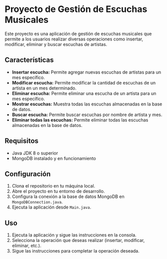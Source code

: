 # Proyecto de Gestión de Escuchas Musicales

Este proyecto es una aplicación de gestión de escuchas musicales que permite a los usuarios realizar diversas operaciones como insertar, modificar, eliminar y buscar escuchas de artistas.

## Características

- **Insertar escucha:** Permite agregar nuevas escuchas de artistas para un mes específico.
- **Modificar escucha:** Permite modificar la cantidad de escuchas de un artista en un mes determinado.
- **Eliminar escucha:** Permite eliminar una escucha de un artista para un mes específico.
- **Mostrar escuchas:** Muestra todas las escuchas almacenadas en la base de datos.
- **Buscar escucha:** Permite buscar escuchas por nombre de artista y mes.
- **Eliminar todas las escuchas:** Permite eliminar todas las escuchas almacenadas en la base de datos.

## Requisitos

- Java JDK 8 o superior
- MongoDB instalado y en funcionamiento

## Configuración

1. Clona el repositorio en tu máquina local.
2. Abre el proyecto en tu entorno de desarrollo.
3. Configura la conexión a la base de datos MongoDB en `MongoDBConnection.java`.
4. Ejecuta la aplicación desde `Main.java`.

## Uso

1. Ejecuta la aplicación y sigue las instrucciones en la consola.
2. Selecciona la operación que deseas realizar (insertar, modificar, eliminar, etc.).
3. Sigue las instrucciones para completar la operación deseada.

